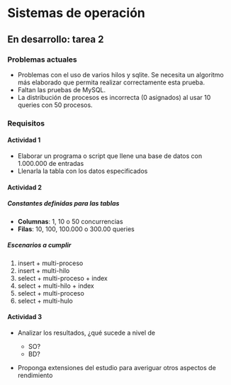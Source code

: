 # Sistemas de operación

## En desarrollo: tarea 2

### Problemas actuales
* Problemas con el uso de varios hilos y sqlite. Se necesita un algoritmo más elaborado que permita realizar correctamente esta prueba.
* Faltan las pruebas de MySQL.
* La distribución de procesos es incorrecta (0 asignados) al usar 10 queries con 50 procesos.

### Requisitos
#### Actividad 1
* Elaborar un programa o script que llene una base de datos con 1.000.000 de entradas
* Llenarla la tabla con los datos especificados

#### Actividad 2
##### Constantes definidas para las tablas
* **Columnas**: 1, 10 o 50 concurrencias
* **Filas**: 10, 100, 100.000 o 300.00 queries

##### Escenarios a cumplir
1. insert + multi-proceso
2. insert + multi-hilo
3. select + multi-proceso + index
4. select + multi-hilo + index
5. select + multi-proceso
6. select + multi-hulo

#### Actividad 3
* Analizar los resultados, ¿qué sucede a nivel de
  * SO?
  * BD?

* Proponga extensiones del estudio para averiguar otros aspectos de rendimiento